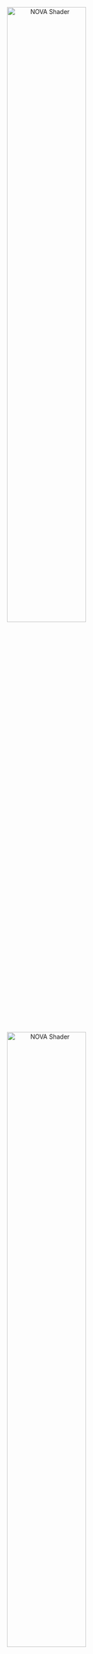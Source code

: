 <p align="center">
  <img width="60%" src="https://user-images.githubusercontent.com/47441314/144776407-7ea24e22-2fe0-437e-b7e3-787963fd6f19.png#gh-dark-mode-only" alt="NOVA Shader">
  <img width="60%" src="https://user-images.githubusercontent.com/47441314/142821815-7d838ac4-ff18-4025-b60f-0d22ad538f50.png#gh-light-mode-only" alt="NOVA Shader">
</p>

# NOVA Shader: Particle System用多機能シェーダ

[![license](https://img.shields.io/badge/license-MIT-green.svg)](LICENSE.md)
[![license](https://img.shields.io/badge/PR-welcome-green.svg)](https://github.com/CyberAgentGameEntertainment/NovaShader/pulls)
[![license](https://img.shields.io/badge/Unity-2020.3-green.svg)](#Requirements)

**ドキュメント** ([English](README.md), [日本語](README_JA.md))
| **サンプル** ([English](Assets/Samples/README.md), [日本語](Assets/Samples/README_JA.md))
| **デモ** ([English](Assets/Demo/README.md), [日本語](Assets/Demo/README_JA.md))

*NOVA Shader*はUnityのUniversal Render Pipeline (URP)に対応した、Particle Systemのための多機能シェーダです。  
ビジュアルエフェクト制作でよく使われる汎用的な機能をまとめているので、効率的に高品質なエフェクトを作成できます。

<p align="center">
  <img width="70%" src="https://user-images.githubusercontent.com/47441314/144193003-53bcaa8a-b9a2-4b79-a1de-aa7b001abdaa.gif" alt="Sample1">
</p>
<p align="center">
  <img width="70%" src="https://user-images.githubusercontent.com/47441314/144192957-64e63c4a-3644-4a08-8134-dcbeb85d5493.gif" alt="Sample2"><br>
  <font color="grey">Author: </font><a href="https://twitter.com/Ugokashiya">@Ugokashiya</a>
</p>

特徴的な機能としてはフローマップ、Flip-Book（連番テクスチャアニメーション）、ディゾルブ、フェード、回転、アニメーション可能なTintマップ、エミッション、ディストーションなどがあります。

<p align="center">
  <img width="70%" src="https://user-images.githubusercontent.com/47441314/143531706-7f0230bb-4e4f-41de-9dbf-1586f295225c.gif" alt="Features"><br>
  <font color="grey">特徴的な機能</a>
</p>

詳細については以下のドキュメントや[サンプル](Assets/Samples/README_JA.md)、[デモ](Assets/Demo/README_JA.md)を参照してください。

## 目次

<!-- START doctoc generated TOC please keep comment here to allow auto update -->
<!-- DON'T EDIT THIS SECTION, INSTEAD RE-RUN doctoc TO UPDATE -->
<!-- param::title::詳細:: -->
<details>
<summary>詳細</summary>

- [NOVA Shader: Particle System用多機能シェーダ](#nova-shader-particle-system用多機能シェーダ)
  - [目次](#目次)
  - [セットアップ](#セットアップ)
      - [要件](#要件)
      - [インストール](#インストール)
  - [使い方](#使い方)
      - [Renderer Feature を登録](#renderer-feature-を登録)
      - [Depth Textureを有効化](#depth-textureを有効化)
      - [マテリアル作成、アサイン](#マテリアル作成アサイン)
  - [Uber Unlitシェーダ](#uber-unlitシェーダ)
      - [Render Settings](#render-settings)
      - [Vertex Deformation](#vertex-deformation)
      - [Base Map](#base-map)
      - [Tint Color](#tint-color)
      - [Flow Map](#flow-map)
      - [Parallax Map](#parallax-map)
      - [Color Correction](#color-correction)
      - [Alpha Transition](#alpha-transition)
      - [Emission](#emission)
      - [Transparency](#transparency)
  - [Uber Litシェーダー](#uber-litシェーダー)
      - [Render Settings](#render-settings-1)
      - [Surface Maps](#surface-maps)
  - [Distortionシェーダ](#distortionシェーダ)
      - [Render Settings](#render-settings-2)
      - [Distortion](#distortion)
      - [Flow Mapping](#flow-mapping)
      - [Alpha Transition](#alpha-transition-1)
      - [Transparency](#transparency-1)
  - [Uber Unlit/Litシェーダ（ for uGUI )](#uber-unlitlitシェーダ-for-ugui-)
  - [影を落とす機能について](#影を落とす機能について)
  - [Custom Vertex Streamsとの連携](#custom-vertex-streamsとの連携)
      - [Custom Dataを設定](#custom-dataを設定)
      - [Custom Vertex Streamsを設定する](#custom-vertex-streamsを設定する)
      - [マテリアルプロパティを設定する](#マテリアルプロパティを設定する)
  - [Mesh GPU Instancingを使う](#mesh-gpu-instancingを使う)
      - [Mesh GPU Instancingを有効化する](#mesh-gpu-instancingを有効化する)
      - [Custom Vertex Streamsを設定する](#custom-vertex-streamsを設定する-1)
  - [Custom Vertex Streamsを自動的に設定する](#custom-vertex-streamsを自動的に設定する)
      - [Fix Now](#fix-now)
  - [不要なパラメータ参照を削除する](#不要なパラメータ参照を削除する)
  - [Editor APIs リファレンス](#editor-apis-リファレンス)
  - [ライセンス](#ライセンス)

</details>
<!-- END doctoc generated TOC please keep comment here to allow auto update -->

## セットアップ

#### 要件
本ライブラリは以下の環境に対応しています。

* Unity 2021.3 以上
* Universal Render Pipeline
* Shader Model 3.5

なお、[Mesh GPU Instancing](https://docs.unity3d.com/Manual/PartSysInstancing.html)を使う場合にはShader Model 4.5が要件となります。  
また、`Mirror Sampling`プロパティを有効にする場合には、ハードウェアが[Inline Sampler States](https://docs.unity3d.com/Manual/SL-SamplerStates.html)に対応している必要があります。  
3Dテクスチャや2Dテクスチャ配列を使用する場合には、圧縮形式がそれらに対応している必要があります。

また本ドキュメントでは、Universal Render Pipeline のセットアップが完了していることを前提としています。  
Universal Render Pipelineに関する詳細は[Unityのマニュアル](https://docs.unity3d.com/Packages/com.unity.render-pipelines.universal@13.1/manual/)を参照してください。

#### インストール
インストールは以下の手順で行います。

1. Window > Package Manager を選択
2. 「+」ボタン > Add package from git URL を選択
3. 以下を入力してインストール
   * https://github.com/CyberAgentGameEntertainment/NovaShader.git?path=/Assets/Nova

<p align="center">
  <img width="60%" src="https://user-images.githubusercontent.com/47441314/143533003-177a51fc-3d11-4784-b9d2-d343cc622841.png" alt="Package Manager">
</p>

あるいはPackages/manifest.jsonを開き、dependenciesブロックに以下を追記します。

```json
{
    "dependencies": {
        "jp.co.cyberagent.nova": "https://github.com/CyberAgentGameEntertainment/NovaShader.git?path=/Assets/Nova"
    }
}
```

バージョンを指定したい場合には以下のように記述します。

* https://github.com/CyberAgentGameEntertainment/NovaShader.git?path=/Assets/Nova#1.0.0

なお`No 'git' executable was found. Please install Git on your system and restart Unity`のようなメッセージが出た場合、マシンにGitをセットアップする必要がある点にご注意ください。

バージョンを更新するには上述の手順でバージョンを書き換えてください。  
バージョンを指定しない場合には、package-lock.jsonファイルを開いて本ライブラリの箇所のハッシュを書き換えることで更新できます。

```json
{
  "dependencies": {
      "jp.co.cyberagent.nova": {
      "version": "https://github.com/CyberAgentGameEntertainment/NovaShader.git?path=/Assets/Nova",
      "depth": 0,
      "source": "git",
      "dependencies": {},
      "hash": "..."
    }
  }
}
```

## 使い方

#### Renderer Feature を登録
まず、Distortion を掛けるための **Renderer Feature** を設定します。  
URP の **ForwardRendererData** アセットのインスペクタ最下部から、**Add Renderer Feature > Screen Space Distortion** を選択します。

<p align="center">
  <img width="60%" src="https://user-images.githubusercontent.com/47441314/195064231-02e0798d-bc3a-4bb2-b2fb-d9d28f65cd1a.png" alt="Add Screen Space Distortion"><br>
  <font color="grey">Add Screen Space Distortion</font>
</p>

下図のように **Screen Space Distortion** が追加されていることを確認します。

<p align="center">
  <img width="60%" src="https://user-images.githubusercontent.com/47441314/195064556-c9192bbc-7a82-4726-98dc-ef3a878d7b63.png" alt="Screen Space Distortion"><br>
  <font color="grey">Screen Space Distortion</font>
</p>

> **Note**  
> なお Distortion シェーダを使用しない場合には Renderer Feature を設定する必要はありません。

#### Depth Textureを有効化
次に **Soft Particles** や **Depth Fade** といった機能に使用するため Depth Texture を有効化します。  
**UniversalRenderPipelineAsset** のインスペクタから Depth Texture にチェックを入れます。

<p align="center">
  <img width="60%" src="https://user-images.githubusercontent.com/47441314/195065590-29935b9a-5088-46c3-9cd9-50f496aa1c6e.png" alt="Depth Texture"><br>
  <font color="grey">Depth Texture</font>
</p>

Depth Texture の設定は各 Camera にもあるので、こちらも必要に応じて設定します。

> **Note**  
> なお **Soft Particles** や **Depth Fade** を使わない場合にはこの設定は必要ありません。

#### マテリアル作成、アサイン
ここまでの設定が完了したら、NOVAシェーダが設定されたマテリアルを作成します。  
任意のマテリアルを作成し、シェーダに **Nova/Particles/UberUnlit** を設定します。  
Base Map には適当なテクスチャをアサインしておきます。

<p align="center">
  <img width="60%" src="https://user-images.githubusercontent.com/47441314/195066541-45cc854f-86ed-4b9d-b1db-7ebf3b9c6306.png" alt="Material"><br>
  <font color="grey">Material</font>
</p>

Particle System を作成してこのマテリアルをアサインすると、指定したテクスチャのパーティクルが表示されることを確認できます。

<p align="center">
  <img width="60%" src="https://user-images.githubusercontent.com/47441314/195067160-2235ee34-3fcd-47a0-b6e2-8b1595aeb994.png" alt="Particle"><br>
  <font color="grey">Particle</font>
</p>

その他各シェーダ、各機能の詳細については以下にまとめます。

## Uber Unlitシェーダ
Uber Unlitシェーダはライティングが反映されない多機能シェーダです。
発光するエフェクトなど、ライティングが不要なパーティクルにはこのシェーダを使用します。

Uber Unlitシェーダを使用するには、マテリアルに `Nova/Particles/UberUnlit` シェーダをアサインします。  
Inspectorから設定可能な各プロパティの説明は以下の通りです。

#### Render Settings
Render Settingsではマテリアルの描画方法を制御できます。

<p align="center">
  <img width="60%" src="Documentation~/Images/unlit_rendersettings_01.png" alt="Render Settings"><br>
  <font color="grey">Render Settings</font>
</p>

<table width="100%">
<thead>
<tr><td colspan="3"><b>プロパティ名</b></td><td><b>説明</b></td></tr>
</thead>
<tbody>
<tr><td colspan="3"><b>Render Type</b></td><td>
<p>
描画方法を以下の選択肢から指定できます。
</p>
<p>
<ul>
<li>Opaque: 不透明描画</li>
<li>Cutout: 不透明描画で、透明部分のピクセルを破棄する</li>
<li>Transparent: 半透明描画（デフォルト）</li>
</ul>
</p>
<p>
Cutoutを選択した場合には、CutOffプロパティが表示されます。<br>
Transparentを選択した場合には、Blend Modeプロパティが表示されます。
</p>
</td></tr>
<tr><td></td><td colspan=2><b>CutOff</b></td><td>
<p>
<b>Render TypeをCutoutに設定した時のみ表示されます。</b>
</p>
<p>
半透明部分を切り取る際の閾値を制御します。<br>
この値が大きいほど、よりアルファ値が大きい部分まで切り取ります。
</p>
</td></tr>
<tr><td></td><td colspan=2><b>Blend Mode</b></td><td>
<p>
<b>Render TypeをTransparentに設定した時のみ表示されます。</b>
</p>
<p>
色の合成方法を以下の選択肢から指定できます。
</p>
<p>
<ul>
<li>Alpha: アルファブレンディング（デフォルト）</li>
<li>Additive: 加算</li>
<li>Multiply: 乗算</li>
</ul>
</p>
</td></tr>
<tr><td colspan="3"><b>Render Face</b></td><td>
<p>
描画する面を以下の選択肢から指定できます。
</p>
<p>
<ul>
<li>Front: 前面のみ描画（デフォルト）</li>
<li>Back: 背面のみ描画</li>
<li>Both: 両面を描画</li>
</ul>
</p>
</td></tr>
<tr><td colspan="3"><b>Render Priority</b></td><td>
<p>
描画の優先度を指定できます。<br>  
Render Typeが同じ場合、Render Priorityが小さいものから先に描画されます。
</p>
</td></tr>
<tr><td colspan="3"><b>Vertex Alpha Mode</b></td><td>
<p>
頂点カラーのアルファ値の用途を以下の選択肢から指定できます。
</p>
<p>
<ul>
<li>Alpha: アルファ値として扱う（デフォルト）</li>
<li>Transition Progress: Alpha Transition機能（後述）のProgressとして使う</li>
</ul>
</p>
</td></tr>
<tr><td colspan="3"><b>ZWrite</b></td><td>
<p>
ZWriteを設定できます。
</p>
<p>
<ul>
<li>Auto: Render TypeがTransparentの時にはZWriteを無効に、それ以外の時にはZWriteを有効に設定する（デフォルト）</li>
<li>Off: ZWriteを常に無効化する</li>
<li>On: ZWriteを常に有効化する</li>
</ul>
</p>
</td></tr>
<tr><td colspan="3"><b>ZTest</b></td><td>
<p>
ZTestを設定できます。
</p>
<p>
<ul>
<li>Disabled</li>
<li>Never</li>
<li>Less</li>
<li>Equal</li>
<li>Less Equal（デフォルト）</li>
<li>Greater</li>
<li>Not Equal</li>
<li>Greater Equal</li>
<li>Always</li>
</ul>
</p>
</td></tr>
</tbody>
</table>

#### Vertex Deformation
Vertex Deformationでは頂点の変形を制御できます。

<p align="center">
  <img width="60%" src="Documentation~/Images/vertex_deformation.png" alt="Vertex Deformation"><br>
  <font color="grey">Vertex Deformation</font>
</p>

<table width="100%">
<thead>
<tr><td colspan="3"><b>プロパティ名</b></td><td><b>説明</b></td></tr>
</thead>
<tbody>
<tr><td colspan="3"><b>Texture</b></td><td>
<p>
頂点変形マップを設定します。頂点変形マップの仕様は以下の通りです。
</p>
<p>
<ul>
<li>指定された1個のテクスチャのチャンネルの値に基づいて、頂点をオブジェクト空間の法線方向に押し出します</li>
<li>チャンネルの指定はChannelsプロパティで行えます</li>
<li>テクスチャの値がゼロの部分は押し出されず、値が大きくなるほど外側に押し出されます</li>
</ul>
色ではなく値としてテクスチャを使うので、テクスチャ設定のsRGB Colorのチェックを外す必要がある点に注意してください。
</p>
</td></tr>
<tr><td colspan=3><b>Intensity</b></td><td>
<p>
頂点変形を適用する際の強度を設定します。
</p>
</td></tr>
<tr><td colspan=3><b>Base Value</b></td><td>
<p>
テクスチャの値に対してのオフセットです。<br>
これよりも低い値は内側に、大きい値は外側に押し出されます。
</p>
</td></tr>
</tbody>
</table>

#### Base Map
Base Mapでは色のベースとなるテクスチャを制御できます。

<p align="center">
  <img width="60%" src="https://user-images.githubusercontent.com/47441314/143205498-78b66ab9-3ea6-44ed-9a97-f5a00bda153e.png" alt="Base Map"><br>
  <font color="grey">Base Map</font>
</p>

<table width="100%">
<thead>
<tr><td colspan="3"><b>プロパティ名</b></td><td><b>説明</b></td></tr>
</thead>
<tbody>
<tr><td colspan="3"><b>Mode</b></td><td>
<p>
ベースマップのモードを以下の選択肢から指定できます。
</p>
<p>
<ul>
<li>Single Texture: 通常の2Dテクスチャ（デフォルト）</li>
<li>Flip Book: Flip-Bookアニメーション</li>
<li>Flip Book Blending: ブレンドありのFlip-Bookアニメーション</li>
</ul>
</p>
<p>
選択したモードによってテクスチャの型が変わります。<br>
なお、NOVA ShaderではParticle SystemのTexture Sheet Animationを利用せず、代わりにFlip Bookを利用してください。<br>
</p>
</td></tr>
<tr><td colspan="3"><b>Texture</b></td><td>
<p>
ベースマップを設定します。
</p>
<p>
ModeにFlip Bookを指定した場合には、<a href="https://docs.unity3d.com/2020.3/Documentation/Manual/class-Texture2DArray.html">Texture2DArray</a>を設定する必要があります。<br>
ModeにFlip Book Blendingを指定した場合には、<a href="https://docs.unity3d.com/2020.3/Documentation/Manual/class-Texture3D.html">Texture3D</a>を設定する必要があります。
</p>
</td></tr>
</td></tr>
<tr><td colspan="3"><b>Rotation</b></td><td>
<p>
ベースマップの回転度合いを設定します。
</p>
</td></tr>
<tr><td></td><td colspan=2><b>Offset</b></td><td>
<p>
ベースマップを回転する際の中心座標のオフセットです。
</p>
</td></tr>
<tr><td colspan="3"><b>Mirror Sampling</b></td><td>
<p>
チェックをつけるとテクスチャがミラーサンプリングされます。
</p>
</td></tr>
<tr><td colspan="3"><b>Flip-Book Progress</b></td><td>
<p>
<b>ModeをFlip BookあるいはFlip Book Blendingに設定した時のみ表示されます。</b>
</p>
<p>
Flip-BookあるいはFlip-Book Blendingの進行度を設定します。
</p>
</td></tr>
</tbody>
</table>

#### Tint Color
Tint Colorでは乗算色を指定できます。

<p align="center">
  <img width="60%" src="https://user-images.githubusercontent.com/47441314/143205648-b669f20a-cc21-4a07-9d5c-3a18cd5cb085.png" alt="Tint Color"><br>
  <font color="grey">Tint Color</font>
</p>

<table width="100%">
<thead>
<tr><td colspan="3"><b>プロパティ名</b></td><td><b>説明</b></td></tr>
</thead>
<tbody>
<tr><td colspan="3"><b>Mode</b></td><td>
<p>
乗算色の適用範囲を以下の選択肢から指定できます。
</p>
<p>
<ul>
<li>None: なし（デフォルト）</li>
<li>All: 全面に適用</li>
<li>Rim: リムに適用</li>
</ul>
</p>
</td></tr>
<tr><td></td><td colspan=2><b>Progress</b></td><td>
<p>
<b>ModeをRimに設定した時のみ表示されます。</b>
</p>
<p>
リムの範囲を設定します。<br>
この値が大きくすると、よりエッジに近い部分だけが着色されます。
</p>
</td></tr>
<tr><td></td><td colspan=2><b>Sharpness</b></td><td>
<p>
<b>ModeをRimに設定した時のみ表示されます。</b>
</p>
<p>
この値が大きいほどリムのエッジが鋭くなります。
</p>
</td></tr>
<tr><td></td><td colspan=2><b>Inverse</b></td><td>
<p>
<b>ModeをRimに設定した時のみ表示されます。</b>
</p>
<p>
リムの範囲を逆転させます。
</p>
</td></tr>
<tr><td colspan="3"><b>Color Mode</b></td><td>
<p>
乗算色の指定方法を以下の選択肢から指定できます。
</p>
<p>
<ul>
<li>Single Color: 単色（デフォルト）</li>
<li>Texture 2D: テクスチャで指定</li>
<li>Texture 3D: 3Dテクスチャで指定（アニメーション可能）</li>
</ul>
</p>
</td></tr>
<tr><td colspan=3><b>Color</b></td><td>
<p>
<b>Color ModeをSingle Colorに設定した時のみ表示されます。</b>
</p>
<p>
乗算色を指定します。
</p>
</td></tr>
<tr><td colspan=3><b>Texture</b></td><td>
<p>
<b>Color ModeをTexture 2DあるいはTexture 3Dに設定した時のみ表示されます。</b>
</p>
<p>
乗算色を表すテクスチャを設定します。
</p>
</td></tr>
<tr><td colspan=3><b>Progress</b></td><td>
<p>
<b>Color ModeをTexture 3Dに設定した時のみ表示されます。</b>
</p>
<p>
3Dテクスチャで指定した乗算色の進行度合いです。
</p>
</td></tr>
<tr><td colspan=3><b>Blend Rate</b></td><td>
<p>
乗算色の適用率です。
</p>
</td></tr>
</tbody>
</table>

#### Flow Map
Flow Mapを使うとベースマップを指定した方向に歪ませることができます。

<p align="center">
  <img width="60%" src="https://user-images.githubusercontent.com/106138524/173495462-2803d37e-7dff-41f3-aeb4-9460c29db242.png" alt="Flow Map"><br>
  <font color="grey">Flow Map</font>
</p>

<table width="100%">
<thead>
<tr><td colspan="3"><b>プロパティ名</b></td><td><b>説明</b></td></tr>
</thead>
<tbody>
<tr><td colspan="3"><b>Texture</b></td><td>
<p>
フローマップを設定します。フローマップの仕様は以下の通りです。
</p>
<p>
<ul>
<li>指定された2個のチャンネルのカラーの値に基づいて、サンプリングするUV値をずらします</li>
<li>チャンネルの指定はChannelsプロパティのXとYで行えます</li>
<li>値は0.5を基準として、小さいほどUV値がマイナス方向に、大きいほどプラス方向にずれます</li>
</ul>
色ではなく値としてテクスチャを使うので、テクスチャ設定のsRGB Colorのチェックを外す必要がある点に注意してください。
</p>
</td></tr>
<tr><td colspan=3><b>Intensity</b></td><td>
<p>
フローマップを適用する際の強度を設定します。
</p>
</td></tr>
<tr><td colspan=3><b>Targets</b></td><td>
<p>
フローマップを適用する対象を設定します（複数選択可能）。

* Base Map
* Tint Map
* Alpha Transition Map
* Emission Map
</p>
</td></tr>
</tbody>
</table>

#### Parallax Map
Parallax Mapを使うと視差効果が出せます

<p align="center">
  <img width="60%" src="https://user-images.githubusercontent.com/119645979/232398368-619f9c27-aa20-41d7-ad7f-04bcbd66ead1.png" alt="Parallax Map"><br>
  <font color="grey">Parallax Map</font>
</p>

<table width="100%">
<thead>
<tr><td colspan="3"><b>プロパティ名</b></td><td><b>説明</b></td></tr>
</thead>
<tbody>
<tr><td colspan="3"><b>Mode</b></td><td>
<p>
視差マップのモードを以下の選択肢から指定できます。
</p>
<p>
<ul>
<li>Single Texture: 通常の2Dテクスチャ（デフォルト）</li>
<li>Flip Book: Flip-Bookアニメーション</li>
<li>Flip Book Blending: ブレンドありのFlip-Bookアニメーション</li>
</ul>
</p>
<p>
選択したモードによってテクスチャの型が変わります。
</p>
</td></tr>
<tr><td colspan="3"><b>Texture</b></td><td>
<p>
視差マップを設定します。<br>
</p>
<p>
ModeにFlip Bookを指定した場合には、<a href="https://docs.unity3d.com/2020.3/Documentation/Manual/class-Texture2DArray.html">Texture2DArray</a>を設定する必要があります。<br>
ModeにFlip Book Blendingを指定した場合には、<a href="https://docs.unity3d.com/2020.3/Documentation/Manual/class-Texture3D.html">Texture3D</a>を設定する必要があります。<br>
</p>
視差マップの仕様は以下の通りです。
<p>
<ul>
<li>指定されたチャンネルのカラーの値に基づいて、サーフェスの凹み具合を変えます</li>
<li>値は0が元の状態で、1に近いほど凹み具合が上がります</li>
</ul>
色ではなく値としてテクスチャを使うので、テクスチャ設定のsRGB Colorのチェックを外す必要がある点に注意してください。
</p>
</td></tr>
<tr><td colspan=3><b>Strength</b></td><td>
<p>
視差マップを適用する際の強度を設定します。
</p>
</td></tr>
<tr><td colspan=3><b>Targets</b></td><td>
<p>
視差マップを適用する対象を設定します（複数選択可能）。

* Base Map
* Tint Map
* Emission Map
</p>
</td></tr>
</tbody>
</table>

#### Color Correction
Color Correctionはここまでの色を補正します。

<p align="center">
  <img width="60%" src="https://user-images.githubusercontent.com/47441314/143205890-207e62d5-174c-4f81-a1ea-a26bbc606769.png" alt="Color Correction"><br>
  <font color="grey">Color Correction</font>
</p>

<table width="100%">
<thead>
<tr><td colspan="3"><b>プロパティ名</b></td><td><b>説明</b></td></tr>
</thead>
<tbody>
<tr><td colspan="3"><b>Mode</b></td><td>
<p>
色調補正のモードを以下の選択肢から指定できます。
</p>
<p>
<ul>
<li>None: 色調補正なし（デフォルト）</li>
<li>Greyscale: グレースケール化</li>
<li>Gradient Map: グラデーションマップを使って補正</li>
</ul>
</p>
</td></tr>
<tr><td><td colspan=2><b>Texture</b></td><td>
<p>
<b>ModeをGradient Mapに設定した時のみ表示されます。</b>
</p>
<p>
グラデーションマップを設定します。グラデーションマップの仕様は以下の通りです。
<ul>
<li>ここまでの色の輝度をグラデーションマップの色に置き換えます</li>
<li>輝度に応じてグラデーションマップをサンプリングする際のU値を変えます</li>
<li>従って横方向にグラデーションがかかったテクスチャを使う必要があります</li>
</ul>
</p>
</td></tr>
</tbody>
</table>

#### Alpha Transition
Alpha Transitionは徐々に消えていく表現に使用します。

<p align="center">
  <img width="60%" src="Documentation~/Images/unlit_alpha_transition.png" alt="Alpha Transition"><br>
  <font color="grey">Alpha Transition</font>
</p>

<table width="100%">
<thead>
<tr><td colspan="3"><b>プロパティ名</b></td><td><b>説明</b></td></tr>
</thead>
<tbody>
<tr><td colspan="3"><b>Mode</b></td><td>
<p>
アルファトランジションのモードを以下の選択肢から指定できます。
</p>
<p>
<ul>
<li>None: なし（デフォルト）</li>
<li>Fade: 薄くなって消えていくモード</li>
<li>Dissolve: 削れて消えていくモード</li>
</ul>
</p>
</td></tr>
<td colspan=3><b>Map Mode</b></td><td>
<p>
アルファトランジションマップのモードを以下の選択肢から指定できます。
</p>
<p>
<ul>
<li>Single Texture: 通常の2Dテクスチャ（デフォルト）</li>
<li>Flip Book: Flip-Bookアニメーション</li>
<li>Flip Book Blending: ブレンドありのFlip-Bookアニメーション</li>
</ul>
</p>
<p>
選択したモードによってテクスチャの型が変わります。
</p>
</td></tr>
<tr><td colspan="3"><b>Texture</b></td><td>
<p>
アルファトランジションマップを設定します。アルファトランジションマップの仕様は以下の通りです。
<ul>
<li>指定された1個のカラーチャンネルの値に基づいてアルファ値を変更します</li>
<li>チャンネルの指定はChannlesプロパティで行えます</li>
<li>値が小さい部分ほど消えやすく、大きい部分ほど最後まで残ります</li>
</ul>
</p>
<p>
ModeにFlip Bookを指定した場合には、<a href="https://docs.unity3d.com/2020.3/Documentation/Manual/class-Texture2DArray.html">Texture2DArray</a>を設定する必要があります。<br>
ModeにFlip Book Blendingを指定した場合には、<a href="https://docs.unity3d.com/2020.3/Documentation/Manual/class-Texture3D.html">Texture3D</a>を設定する必要があります。
</p>
<p>
また色ではなく値としてテクスチャを使うので、テクスチャ設定のsRGB Colorのチェックを外す必要がある点に注意してください。
</p>
</td></tr>
<tr><td colspan="3"><b>Flip-Book Progress</b></td><td>
<p>
<b>Map ModeをFlip BookあるいはFlip Book Blendingに設定した時のみ表示されます。</b>
</p>
<p>
Flip-BookあるいはFlip-Book Blendingの進行度を設定します。
</p>
</td></tr>
<tr><td colspan="3"><b>Transition Progress</b></td><td>
<p>
トランジションの進行度を設定します。
</p>
</td></tr>
<tr><td colspan="3"><b>2nd Texture Blend Mode</b></td><td>
<p>
2枚目のテクスチャの合成方法を以下の選択肢から指定できます。
</p>
<p>
<ul>
<li>None: 利用しない（デフォルト）</li>
<li>Average: 平均。2つのテクスチャの平均値を参照します。</li>
<li>Multiply: 乗算</li>
</ul>
</p>
<tr><td colspan="3"><b>Edge Sharpness</b></td><td>
<p>
<b>ModeをDissolveに設定した時のみ表示されます。</b>
</p>
<p>
エッジの鋭さを設定します。
</p>
</td></tr>
</tbody>
</table>

#### Emission
Emissionは発光する表現のために使用します。

<p align="center">
  <img width="60%" src="https://user-images.githubusercontent.com/106138524/173495566-04c291f8-a44f-4258-88ee-f2aadb7d028b.png" alt="Emission"><br>
  <font color="grey">Emission</font>
</p>

<table width="100%">
<thead>
<tr><td colspan="3"><b>プロパティ名</b></td><td><b>説明</b></td></tr>
</thead>
<tbody>
<tr><td colspan="3"><b>Mode</b></td><td>
<p>
エミッションのモードを以下の選択肢から指定できます。
</p>
<p>
<ul>
<li>None: なし（デフォルト）</li>
<li>All: 全面をエミッションさせます</li>
<li>By Texture: エミッションさせる範囲をテクスチャにより指定します</li>
<li>Edge: エッジ（アルファ値が0より大きく1より小さい部分）をエミッションさせます</li>
</ul>
</p>
</td></tr>
<td colspan=3><b>Map Mode</b></td><td>
<p>
<b>ModeをBy Textureに設定した時のみ表示されます。</b>
</p>
<p>
エミッションマップのモードを以下の選択肢から指定できます。
</p>
<p>
<ul>
<li>Single Texture: 通常の2Dテクスチャ（デフォルト）</li>
<li>Flip Book: Flip-Bookアニメーション</li>
<li>Flip Book Blending: ブレンドありのFlip-Bookアニメーション</li>
</ul>
</p>
<p>
選択したモードによってテクスチャの型が変わります。
</p>
</td></tr>
<tr><td colspan="3"><b>Texture</b></td><td>
<p>
<b>ModeをBy Textureに設定した時のみ表示されます。</b>
</p>
<p>
エミッションマップを設定します。エミッションマップの仕様は以下の通りです。
<ul>
<li>指定された1個のチャンネルのカラーの値に基づいてエミッションのしやすさ変更します</li>
<li>チャンネルの指定はChannelsプロパティで行えます。</li>
<li>値が大きいほどエミッションしやすくなります</li>
</ul>
</p>
<p>
ModeにFlip Bookを指定した場合には、<a href="https://docs.unity3d.com/2020.3/Documentation/Manual/class-Texture2DArray.html">Texture2DArray</a>を設定する必要があります。<br>
ModeにFlip Book Blendingを指定した場合には、<a href="https://docs.unity3d.com/2020.3/Documentation/Manual/class-Texture3D.html">Texture3D</a>を設定する必要があります。
</p>
<p>
また色ではなく値としてテクスチャを使うので、テクスチャ設定のsRGB Colorのチェックを外す必要がある点に注意してください。
</p>
</td></tr>
<tr><td colspan="3"><b>Flip-Book Progress</b></td><td>
<p>
<b>ModeをBy Textureに設定し、Map ModeをFlip BookあるいはFlip Book Blendingに設定した時のみ表示されます。</b>
</p>
<p>
Flip-BookあるいはFlip-Book Blendingの進行度を設定します。
</p>
</td></tr>
<tr><td colspan="3"><b>Color Type</b></td><td>
<p>
エミッションの色を以下の選択肢から指定できます。
<ul>
<li>Color: 指定した単色をエミッション色として使用します</li>
<li>Base Color: ここまでのRGB値をエミッション色として使用します</li>
<li>Gradient Map: グラデーションマップを使ってエミッション色を指定します</li>
</ul>
Gradient MapはModeをBy TextureかEdgeに設定した時のみ選択可能です。
</p>
</td></tr>
<tr><td colspan="3"><b>Color</b></td><td>
<p>
<b>Color TypeをColorに設定した時のみ表示されます。</b>
</p>
<p>
エミッションの色をHDRカラーで指定します。
</p>
</td></tr>
<tr><td colspan="3"><b>Keep Edge Transparency</b></td><td>
<p>
<b>ModeをEdgeに設定した時のみ表示されます。</b>
</p>
<p>
チェックをつけると、エッジが透過しなくなります。
</p>
</td></tr>
<tr><td colspan="3"><b>Gradient Map</b></td><td>
<p>
<b>Color TypeをGradient Mapに設定した時のみ表示されます。</b>
</p>
<p>
グラデーションマップを設定します。グラデーションマップの仕様は以下の通りです。
<ul>
<li>ModeがBy Textureの場合: エミッションマップのR値をグラデーションマップのU値としてサンプリングします</li>
<li>ModeがEdgeの場合: アルファ値をグラデーションマップのU値としてサンプリングします</li>
<li>横方向にグラデーションがかかったテクスチャを使う必要があります</li>
</ul>
</p>
</td></tr>
<tr><td colspan="3"><b>Intensity</b></td><td>
<p>
エミッションの強さを設定します。
</p>
</td></tr>
</tbody>
</table>

#### Transparency
Transparencyは透明度を調整できます。

<p align="center">
  <img width="60%" src="https://user-images.githubusercontent.com/47441314/143206260-12b123fe-858a-4770-96d1-a47cbab4079f.png" alt="Transparency"><br>
  <font color="grey">Transparency</font>
</p>

<table width="100%">
<thead>
<tr><td colspan="3"><b>プロパティ名</b></td><td><b>説明</b></td></tr>
</thead>
<tbody>
<tr><td colspan="3"><b>Rim</b></td><td>
<p>
チェックをつけるとリムを透過できます。
</p>
</td></tr>
<tr><td></td><td colspan="2"><b>Progress</b></td><td>
<p>
透過の進行度合いを設定します。
</p>
</td></tr>
<tr><td></td><td colspan="2"><b>Sharpness</b></td><td>
<p>
この値が大きいほど透過領域のエッジが鋭くなります。
</p>
</td></tr>
<tr><td></td><td colspan="2"><b>Inverse</b></td><td>
<p>
透過範囲を逆転させます。
</p>
</td></tr>
<tr><td colspan="3"><b>Luminance</b></td><td>
<p>
チェックをつけると輝度が小さい部分を透過させます。
</p>
</td></tr>
<tr><td></td><td colspan="2"><b>Progress</b></td><td>
<p>
透過の進行度合いを設定します。
</p>
</td></tr>
<tr><td></td><td colspan="2"><b>Sharpness</b></td><td>
<p>
この値が大きいほど透過領域のエッジが鋭くなります。
</p>
</td></tr>
<tr><td></td><td colspan="2"><b>Inverse</b></td><td>
<p>
透過範囲を逆転させます。
</p>
</td></tr>
<tr><td colspan="3"><b>Sort Particles</b></td><td>
<p>
チェックをつけるとソフトパーティクルを有効にします。<br>
この機能を使用するには、URPのDepth Texture設定が有効になっている必要があります。
</p>
</td></tr>
<tr><td></td><td colspan="2"><b>Intensity</b></td><td>
<p>
この値が大きいほど、透過する範囲が大きくなります。
</p>
</td></tr>
<tr><td colspan="3"><b>Depth Fade</b></td><td>
<p>
カメラに近い部分と遠い部分を透過させます。<br>
この機能を使用するには、URPのDepth Texture設定が有効になっている必要があります。
</p>
</td></tr>
<tr><td></td><td colspan="2"><b>Distance</b></td><td>
<p>
透過する範囲を設定します。<br>
カメラから見てNearより近い部分、Farより遠い部分が透過されます。
</p>
</td></tr>
<tr><td></td><td colspan="2"><b>Width</b></td><td>
<p>
透過し始めてから完全に透過するまでの距離です。
</p>
</td></tr>
</tbody>
</table>

## Uber Litシェーダー
Uber LitシェーダーはUnityのPBRライティングの仕様に準拠したライティングが反映される多機能シェーダーです。メッシュエフェクトなどのライティングの影響を受けたいパーティクルにはこのシェーダーを使用します。

Uber Litシェーダーを使用するには、マテリアルに`Nova/Particles/UberLit`シェーダーをアサインします。

Uber LitシェーダーはUber Unlitシェーダーにライティングのための処理とプロパティを追加したシェーダーです。<br>
追加されたプロパティの説明は以下の通りです。<br>


#### Render Settings
Render Settingsには以下の赤枠で囲まれたプロパティが追加されています。

<p align="center">
  <img width="60%" src="Documentation~/Images/lit_rendersettings_01.png" alt="Render Settings"><br>
  <font color="grey">Render Settings</font>
</p>

<table width="100%">
<thead>
<tr><td colspan="3"><b>プロパティ名</b></td><td><b>説明</b></td></tr>
</thead>
<tbody>
<tr><td colspan="3"><b>Work Flow Mode</b></td><td>
<p>
PBRライティングのワークフローを指定できます。<br>
</p>
<p>
<ul>
<li>Specular</li>
<li>Metallic</li>
</ul>
</p>
なお、ワークフローに関する詳細は下記のURLを参照してください。
https://docs.unity3d.com/ja/2018.4/Manual/StandardShaderMetallicVsSpecular.html
https://docs.unity3d.com/ja/2018.4/Manual/StandardShaderMaterialParameterSpecular.html
https://docs.unity3d.com/ja/2018.4/Manual/StandardShaderMaterialParameterMetallic.html
<tr><td colspan="3"><b>Receive Shadows</b></td><td>
<p>
チェックをつけるとディレクショナルライトによる影を落とすことができます。<br>
</p>
<tr><td colspan="3"><b>Specular Highlights</b></td><td>
<p>
チェックをつけるとスペキュラハイライトが有効になります。<br>
</p>
<tr><td colspan="3"><b>Environment Reflections</b></td><td>
<p>
チェックをつけるとReflection ProbeやSkyboxによる環境光の影響を受けるようになります。<br>
環境光の影響に関する詳細は下記URLの「Environment Reflection」を参照してください。<br>
https://docs.unity3d.com/ja/2018.4/Manual/GlobalIllumination.html
</p>
</tbody>
</table>

#### Surface Maps
ライティングのために必要なサーフェイスに関する各種情報の設定が追加されています。

<p align="center">
  <img width="60%" src="https://user-images.githubusercontent.com/106138524/187354400-aedd2347-cc5d-4b39-bf87-ef5318177bba.png" alt="Surface Maps"><br>
  <font color="grey">Surface Maps</font>
</p>

<table width="100%">
<thead>
<tr><td colspan="3"><b>プロパティ名</b></td><td><b>説明</b></td></tr>
</thead>
<tbody>
<tr><td colspan="3"><b>Normal Map</b></td><td>
<p>
法線マップを設定します。法線マップの仕様は以下の通りです。<br>
<ul>
<li>設定できる法線マップはタンジェントスペース法線マップ</li>
<li>マップが指定されていない場合は頂点法線が使用される</li>
<li>法線のスケール値を指定できる。1.0で等倍となる</li>
</ul>
法線マップの詳細については下記のURLを参照してください。<br>
https://docs.unity3d.com/ja/2021.3/Manual/StandardShaderMaterialParameterNormalMap.html
</p>
<tr><td colspan="3"><b>Metallic Map</b></td><td>
<b>Work Flow ModeにMetallicを設定すると表示されます。</b>

メタリックマップを設定します。メタリックマップの仕様は以下の通りです。<br>
<ul>
<li>メタリックマップが設定されていない場合は、metallicプロパティの値が一律の金属度として使用される</li>
<li>メタリックマップが設定されている場合は、metallicプロパティが金属度の乗算値として使用される</li>
<li>Channelsで金属度が格納されているチャンネルを指定できる。デフォルトはRチャンネル</li>
</ul>
メタリックマップの詳細については下記のURLを参照してください。<br>
https://docs.unity3d.com/ja/2018.4/Manual/StandardShaderMaterialParameterMetallic.html
</ul>

<tr><td colspan="3"><b>Specular Map</b></td><td>
<b>Work Flow ModeにSpecularを設定すると表示されます。</b>

スペキュラマップを設定します。スペキュラマップの仕様は以下の通りです。<br>
<ul>
<li>スペキュラマップが設定されていない場合は、Specularプロパティのカラーの値が一律のスペキュラカラーとして使用される</li>
<li>スペキュラマップが設定されている場合は、Specularプロパティのカラーの値が乗算カラーとして使用される</li>
</ul>
スペキュラマップの詳細については下記のURLを参照してください。<br>
https://docs.unity3d.com/ja/2018.4/Manual/StandardShaderMaterialParameterSpecular.html
</ul>

<tr><td colspan="3"><b>Smoothness Map</b></td><td>
スムースネスマップを設定します。スムースネスマップの仕様は以下の通りです。<br>
<br>
<ul>
<li>スムースネスマップが設定されていない場合は、Smoothnessプロパティの値が一律の滑らかさとして使用される</li>
<li>スムースネスマップが設定されている場合は、Smoothnessプロパティの値が乗算値として使用される</li>
<li>Channelsで滑らかさが格納されているチャンネルを指定できる。デフォルトはαチャンネル</li>
</ul>
</tbody>
</table>

## Distortionシェーダ
Distortionは画面に対して歪み効果をかけるためのシェーダです。  
熱波など、歪み効果が必要なエフェクトにはこのシェーダを使用します。

Distortionシェーダを使用するには、マテリアルに `Nova/Particles/Distortion` シェーダをアサインします。  
Inspectorから設定可能な各プロパティの説明は以下の通りです。

#### Render Settings
Render Settingsではマテリアルの描画方法を制御できます。

<p align="center">
  <img width="60%" src="Documentation~/Images/distortion_rendersettings_01.png" alt="Render Settings"><br>
  <font color="grey">Render Settings</font>
</p>

<table width="100%">
<thead>
<tr><td colspan="3"><b>プロパティ名</b></td><td><b>説明</b></td></tr>
</thead>
<tbody>
<tr><td colspan="3"><b>Render Face</b></td><td>
<p>
描画する面を以下の選択肢から指定できます。
</p>
<p>
<ul>
<li>Front: 前面のみ描画（デフォルト）</li>
<li>Back: 背面のみ描画</li>
<li>Both: 両面を描画</li>
</ul>
</p>
</td></tr>
<tr><td colspan="3"><b>ZTest</b></td><td>
<p>
ZTestを設定できます。
</p>
<p>
<ul>
<li>Disabled</li>
<li>Never</li>
<li>Less</li>
<li>Equal</li>
<li>Less Equal（デフォルト）</li>
<li>Greater</li>
<li>Not Equal</li>
<li>Greater Equal</li>
<li>Always</li>
</ul>
</p>
</td></tr>
</tbody>
</table>

#### Distortion
Distortionでは歪ませ方を設定できます。

<p align="center">
  <img width="60%" src="Documentation~/Images/distortion.png" alt="Distortion"><br>
  <font color="grey">Distortion</font>
</p>

<table width="100%">
<thead>
<tr><td colspan="3"><b>プロパティ名</b></td><td><b>説明</b></td></tr>
</thead>
<tbody>
<tr><td colspan="3"><b>Texture</b></td><td>
<p>
ディストーションマップを設定します。ディストーションマップの仕様は以下の通りです。
</p>
<p>
<ul>
<li>指定された2個のチャンネルのカラーの値に基づいて画面を歪ませます</li>
<li>チャンネルの指定はChannelsプロパティのXとYで行います</li>
<li>値は0.5を基準値として、基準値から離れるほど強く歪みます</li>
</ul>
色ではなく値としてテクスチャを使うので、テクスチャ設定のsRGB Colorのチェックを外す必要がある点に注意してください。
</p>
</td></tr>
<tr><td colspan=3><b>Intensity</b></td><td>
<p>
歪みの強さを設定します。
</p>
</td></tr><tr><td colspan="3"><b>Rotation</b></td><td>
<p>
ディストーションマップの回転度合いを設定します。
</p>
</td></tr>
<tr><td></td><td colspan=2><b>Offset</b></td><td>
<p>
ディストーションマップを回転する際の中心座標のオフセットです。
</p>
</td></tr>
<tr><td colspan="3"><b>Mirror Sampling</b></td><td>
<p>
チェックをつけるとテクスチャがミラーサンプリングされます。
</p>
</td></tr>
<tr><td colspan="3"><b>Use As Normal Map</b></td><td>
<p>
チェックをつけるとTexture TypeをNormal Mapとみなし、Unpackしてサンプリングされます。<br>
また、Textureには正規化されたNormal Mapを指定してください。そうでない場合はプラットフォームよって描画結果が変わる可能性があります。
</p>
</td></tr>
</tbody>
</table>

#### Flow Mapping
Flow Mapを使うとディストーションマップを指定した方向に歪ませることができます。

<p align="center">
  <img width="60%" src="https://user-images.githubusercontent.com/106138524/173495698-db1047ce-dd45-4785-981b-6a4b06755762.png" alt="Flow Map"><br>
  <font color="grey">Flow Map</font>
</p>

<table width="100%">
<thead>
<tr><td colspan="3"><b>プロパティ名</b></td><td><b>説明</b></td></tr>
</thead>
<tbody>
<tr><td colspan="3"><b>Texture</b></td><td>
<p>
フローマップを設定します。フローマップの仕様は以下の通りです。
</p>
<p>
<ul>
<li>指定された2個のチャンネルのカラーの値に基づいて、サンプリングするUV値をずらします</li>
<li>チャンネルの指定は、ChannlesプロパティのXとYで行えます</li>
<li>値は0.5を基準として、小さいほどUV値がマイナス方向に、大きいほどプラス方向にずれます</li>
</ul>
色ではなく値としてテクスチャを使うので、テクスチャ設定のsRGB Colorのチェックを外す必要がある点に注意してください。
</p>
</td></tr>
<tr><td colspan=3><b>Intensity</b></td><td>
<p>
フローマップを適用する際の強度を設定します。
</p>
</td></tr>
</tbody>
</table>

#### Alpha Transition
Alpha Transitionは徐々に消えていく表現に使用します。

<p align="center">
  <img width="60%" src="https://user-images.githubusercontent.com/106138524/173495819-9bc44ed4-4df6-4d33-b9fa-a2a8706d76bd.png" alt="Alpha Transition"><br>
  <font color="grey">Alpha Transition</font>
</p>

<table width="100%">
<thead>
<tr><td colspan="3"><b>プロパティ名</b></td><td><b>説明</b></td></tr>
</thead>
<tbody>
<tr><td colspan="3"><b>Mode</b></td><td>
<p>
アルファトランジションのモードを以下の選択肢から指定できます。
</p>
<p>
<ul>
<li>None: なし（デフォルト）</li>
<li>Fade: 薄くなって消えていくモード</li>
<li>Dissolve: 削れて消えていくモード</li>
</ul>
</p>
</td></tr>
<tr><td colspan="3"><b>Texture</b></td><td>
<p>
アルファトランジションマップを設定します。アルファトランジションマップの仕様は以下の通りです。
<ul>
<li>指定された1個のチャンネルのカラーの値に基づいてアルファ値を変更します</li>
<li>チャンネルの指定は、ChannlesプロパティのXで行えます</li>
<li>R値が小さい部分ほど消えやすく、大きい部分ほど最後まで残ります</li>
</ul>
</p>
<p>
色ではなく値としてテクスチャを使うので、テクスチャ設定のsRGB Colorのチェックを外す必要がある点に注意してください。
</p>
</td></tr>
<tr><td colspan="3"><b>Progress</b></td><td>
<p>
トランジションの進行度を設定します。
</p>
</td></tr>
<tr><td colspan="3"><b>Edge Sharpness</b></td><td>
<p>
<b>ModeをDissolveに設定した時のみ表示されます。</b>
</p>
<p>
エッジの鋭さを設定します。
</p>
</td></tr>
</tbody>
</table>

#### Transparency
Transparencyは透明度を調整できます。

<p align="center">
  <img width="60%" src="https://user-images.githubusercontent.com/47441314/143213193-3405c0c0-5812-4c41-be52-18b8c48ebd1c.png" alt="Transparency"><br>
  <font color="grey">Transparency</font>
</p>

<table width="100%">
<thead>
<tr><td colspan="3"><b>プロパティ名</b></td><td><b>説明</b></td></tr>
</thead>
<tbody>
<tr><td colspan="3"><b>Rim</b></td><td>
<p>
チェックをつけるとリムを透過できます。
</p>
</td></tr>
<tr><td></td><td colspan="2"><b>Progress</b></td><td>
<p>
透過の進行度合いを設定します。
</p>
</td></tr>
<tr><td></td><td colspan="2"><b>Sharpness</b></td><td>
<p>
この値が大きいほど透過領域のエッジが鋭くなります。
</p>
</td></tr>
<tr><td></td><td colspan="2"><b>Inverse</b></td><td>
<p>
透過範囲を逆転させます。
</p>
</td></tr>
<tr><td colspan="3"><b>Luminance</b></td><td>
<p>
チェックをつけると輝度が小さい部分を透過させます。
</p>
</td></tr>
<tr><td></td><td colspan="2"><b>Progress</b></td><td>
<p>
透過の進行度合いを設定します。
</p>
</td></tr>
<tr><td></td><td colspan="2"><b>Sharpness</b></td><td>
<p>
この値が大きいほど透過領域のエッジが鋭くなります。
</p>
</td></tr>
<tr><td></td><td colspan="2"><b>Inverse</b></td><td>
<p>
透過範囲を逆転させます。
</p>
</td></tr>
<tr><td colspan="3"><b>Sort Particles</b></td><td>
<p>
チェックをつけるとソフトパーティクルを有効にします。<br>
この機能を使用するには、URPのDepth Texture設定が有効になっている必要があります。
</p>
</td></tr>
<tr><td></td><td colspan="2"><b>Intensity</b></td><td>
<p>
この値が大きいほど、透過する範囲が大きくなります。
</p>
</td></tr>
<tr><td colspan="3"><b>Depth Fade</b></td><td>
<p>
カメラに近い部分と遠い部分を透過させます。<br>
この機能を使用するには、URPのDepth Texture設定が有効になっている必要があります。
</p>
</td></tr>
<tr><td></td><td colspan="2"><b>Distance</b></td><td>
<p>
透過する範囲を設定します。<br>
カメラから見てNearより近い部分、Farより遠い部分が透過されます。
</p>
</td></tr>
<tr><td></td><td colspan="2"><b>Width</b></td><td>
<p>
透過し始めてから完全に透過するまでの距離です。
</p>
</td></tr>
</tbody>
</table>

## Uber Unlit/Litシェーダ（ for uGUI )
Uber Unlit/LitシェーダにはuGUI用のシェーダーが用意されています。uGUI上でエフェクトを再生したい場合は、`Nova/UIParticles/UberUnlit`か`Nova/UIParticles/UberLit`を利用してください。

マテリアルインスペクタで設定できる項目は基本的に通常の`UberUnlit`と`UberLit`と同様ですが、Custom Vertex Streamsと連携する際はzとwの要素を利用できないことに注意してください。
これはuGUIの内部でzとwのデータが破棄されているためです。

zとwが利用されている場合は次の図のようにエラーが表示されます。

<p align="center">
  <img width="60%" src="Documentation~/Images/custom_vertex_error.png" alt="Custom Vertex Error"><br>
  <font color="grey">Custom Vertex Error</font>
</p>

また、[Custom Vertex Streamsとの連携](#custom-vertex-streamsとの連携)を利用する場合はCanvasの`Additional Shader Channels`にTexCoord1とTexCoord2を追加してください。
<p align="center">
  <img width="60%" src="Documentation~/Images/additional_shader_channels.png" alt="Additional Shader Channels"><br>
  <font color="grey">Additional Shader Channels</font>
</p>

## 影を落とす機能について
Shadow Caster機能を有効にするとNovaShaderから影を落とすことができるようになります
<p align="center">
  <img width="60%" src="Documentation~/Images/shadow_caster_01.png" alt="Shadow Caster"><br>
  <font color="grey">Shadow Caster</font>
</p>
<table width="100%">
<thead>
<tr><td colspan="3"><b>プロパティ名</b></td><td><b>説明</b></td></tr>
</thead>
<tbody>
<tr><td colspan="3"><b>Enable</b></td><td>
<p>
チェックをつけるとShadowCasterPassが有効になります
</p>
</td></tr>
<tr><td colspan="3"><b>Apply Vertex Deformation</b></td><td>
<p>
チェックをつけると影投射の計算にVertex Deformationが反映されます。
</p>
</td></tr>
<tr><td colspan="3"><b>Alpha Test Enable</b></td><td>
<p>
チェックをつけると影投射の計算にAlpha Testが有効になり、通らないところは影を落とさなくなります<br>
</p>
</td></tr>
<tr><td></td><td colspan="2"><b>Cutoff</b></td><td>
<p>
Alpha値がCutoff値以下の部分は影を落とさなくなります（描画処理のCutoffと別の値になります）
</p>
</td></tr>
<tr><td colspan="3"><b>Alpha Affected By</b></td><td>
<p>
影投射計算中Alpha値に反映する項目
</p>
</td></tr>
<tr><td></td><td colspan="2"><b>Tint Color</b></td><td>
<p>
チェックをつけると、Tint ColorがAlpha値に反映されます
</p>
</td></tr>
<tr><td></td><td colspan="2"><b>FlowMap</b></td><td>
<p>
チェックをつけると、Flow MapがAlpha値に反映されます
</p>
</td></tr>
<tr><td></td><td colspan="2"><b>Alpha Transition Map</b></td><td>
<p>
チェックをつけると、Alpha Transition MapがAlpha値に反映されます
</p>
</td></tr>
<tr><td></td><td colspan="2"><b>Transparency Luminance</b></td><td>
<p>
チェックをつけると、Transparency LuminanceがAlpha値に反映されます
</p>
</td></tr>
</tbody>
</table>

<p align="center">
  <img width="60%" src="Documentation~/Images/shadow_caster_demo01.gif" alt="Shadow Caster Demo"><br>
  <font color="grey">Shadow Caster Demo</font>
</p>


## Custom Vertex Streamsとの連携
Particle SystemのCustom Vertex Streamsを使うと、マテリアルのプロパティを自由にアニメーションさせることができます。  
以下では例として、Custom Vertex Streamsを使ってテクスチャを回転させる手順を説明します。

#### Custom Dataを設定
まず[Particle SystemのCustom Data](https://docs.unity3d.com/2019.4/Documentation/Manual/PartSysCustomDataModule.html)を設定します。  
今回は以下のように、Custom1のXに0から始まり時間経過とともに1に移り変わる値を設定しました。

<p align="center">
  <img width="60%" src="https://user-images.githubusercontent.com/47441314/143419403-d5f33c24-6875-4e0e-bf05-c6ebdd94bb94.png" alt="Custom Data"><br>
  <font color="grey">Custom Data</font>
</p>

#### Custom Vertex Streamsを設定する
次にCustom Vertex Streamsを下図のように設定し、`Custom1.x`を`TEXCOORD1.x`に渡します。

<p align="center">
  <img width="60%" src="https://user-images.githubusercontent.com/47441314/143446418-0daf3b2e-7f21-4b0a-a78e-aac50770a186.png" alt="Custom Vertex Streams"><br>
  <font color="grey">Custom Vertex Streams</font>
</p>

#### マテリアルプロパティを設定する
次にマテリアルプロパティを設定します。  
今回は`TEXCOORD1.x`に渡された値を`Rotation`として設定したいため、下図のように`COORD 1X`を選択します。

<p align="center">
  <img width="60%" src="https://user-images.githubusercontent.com/47441314/143424542-61dc2d6b-402f-45d1-85bb-a2170e05643c.png" alt="Coord"><br>
  <font color="grey">Coord</font>
</p>

これでテクスチャが回転するようになりました。

<p align="center">
  <img width="60%" src="https://user-images.githubusercontent.com/47441314/143531888-b49c55e9-3df1-4dae-a0fe-d3e4a1638af2.gif" alt="Rotation"><br>
  <font color="grey">Rotation</font>
</p>

## Mesh GPU Instancingを使う
[Particle System Mesh GPU Instancing](https://docs.unity3d.com/Manual/PartSysInstancing.html)を使うと、パーティクルを効率的に描画できます。  
以下では本シェーダを使ったマテリアルに対して`Mesh GPU Instancing`を有効化する手順について説明します。
> **Note**  
> **PreviewRenderUtility**を利用したプレビュー画面上でパーティクルを表示する場合、**Enable Mesh GPU Instancing**が有効に設定されていると正常に描画されないUnity側の不具合を確認しています。

#### Mesh GPU Instancingを有効化する
`Mesh GPU Instancing`を使うには`Renderer`モジュールの`Render Mode`をMeshにする必要があります。  
またその上で`Enable Mesh GPU Instancing`にチェックを入れます。

<p align="center">
  <img width="60%" src="https://user-images.githubusercontent.com/47441314/143447533-0e03627f-9af0-43cd-bab1-254c78ea7f93.png" alt="Enable Mesh GPU Instancing"><br>
  <font color="grey">Enable Mesh GPU Instancing</font>
</p>

#### Custom Vertex Streamsを設定する
次にCustom Vertex Streamsを下図のように設定します。

<p align="center">
  <img width="60%" src="https://user-images.githubusercontent.com/47441314/143448020-45beb08a-6795-4372-894a-c04e33a8029d.png" alt="Custom Vertex Streams"><br>
  <font color="grey">Custom Vertex Streams</font>
</p>

`Custom Data`の部分はNoiseなど他のモジュールの値を入れても問題ありませんが、  
必ず`INSTANCED1.xyzw`と`INSTANCED2.xyzw`の全てが過不足なく埋まるように設定してください。

以上で`Mesh GPU Instancing`の設定は完了です。

## Custom Vertex Streamsを自動的に設定する

ここまでCustom Vertex Streamsを手動で設定するいくつかのケースを見てきました。<br/>
これ以外にもGPUが求めている頂点ストリームは各種設定によって変わっていきます。<br/>

この頂点ストリームを自動的に設定する機能`Fix Now`があります。<br/>

#### Fix Now
GPUが求めている頂点ストリームとの差異が生じている時に、<br/>
マテリアルインスペクターの下部にエラーメッセージとエラーを修正するためのボタンが表示されています。<br/><br/>
この時、このボタンを押すことで、必要とされている典型的な頂点ストリームが自動的に設定されます。<br/>

<p align="center">
  <img width="60%" src="https://user-images.githubusercontent.com/106138524/191191870-7b22351b-e826-4ccb-92c9-693009133909.png" alt="Fix Now"><br>
  <font color="grey">Fix Now</font>
</p>

カスタム頂点アトリビュートの設定に詳しくない場合は、<br/>
不要なエラーを避けるために`Fix Now`を利用してエラーを修正することを推奨します。<br/>

## 不要なパラメータ参照を削除する

エフェクト制作での試行錯誤の過程で、実際には利用しないパラメータの参照が残ってしまう場合があります。<br/>
（例：Base MapのModeをSingle Textureに指定しているが、Flip Bookの場合のTexture 2D Arrayが指定されている）<br/>
不要なテクスチャ参照が残っている場合Asset Bundleの容量の増大を始めとした不都合が生じるため、解消することが望ましいです。<br/>
この不要な参照を削除するための機能`RemoveUnusedReferences`があります。<br/>
Projectビュー上でマテリアルを選択した状態で`Tools > NOVA Shader > RemoveUnusedReferences`から実行することができます。<br/>
削除された参照があった場合はConsoleに出力されます。<br/>

## Editor APIs リファレンス
- [RenderErrorHandler](Documentation~/RenderErrorHandler_JA.md)

## ライセンス
本ソフトウェアはMITライセンスで公開しています。  
ライセンスの範囲内で自由に使っていただけますが、使用の際は以下の著作権表示とライセンス表示が必須となります。

* [LICENSE.md](LICENSE.md)

また、本ドキュメントの目次は以下のソフトウェアを使用して作成されています。

* [toc-generator](https://github.com/technote-space/toc-generator)

toc-generatorのライセンスの詳細は [Third Party Notices.md](Third%20Party%20Notices.md) を参照してください。
